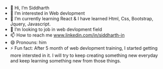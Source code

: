- 👋 Hi, I’m Siddharth
- 👀 I’m interested in Web devlopment
- 🌱 I’m currently learning React & I have learned Html, Css, Bootstrap, Jquery, Javascript.
- 💞️ I’m looking to job in web devlopment field
- 📫 How to reach me www.linkedin.com/in/siddharth-in
- 😄 Pronouns: him
- ⚡ Fun fact: After 5 month of web devlopment training, I started getting more intersted in it. I will try to keep creating something new everyday and keep learning something new from those things.

<!---
SID9927/SID9927 is a ✨ special ✨ repository because its `README.md` (this file) appears on your GitHub profile.
You can click the Preview link to take a look at your changes.
--->
